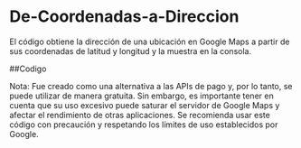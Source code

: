 # De-Coordenadas-a-Direccion
El código obtiene la dirección de una ubicación en Google Maps a partir de sus coordenadas de latitud y longitud y la muestra en la consola.

##Codigo <br>
<script src="https://gist.github.com/RETBOT/f693a59266a821e02bb7a8480a6baec6.js"></script>

Nota: Fue creado como una alternativa a las APIs de pago y, por lo tanto, se puede utilizar de manera gratuita. Sin embargo, es importante tener en cuenta que su uso excesivo puede saturar el servidor de Google Maps y afectar el rendimiento de otras aplicaciones. Se recomienda usar este código con precaución y respetando los límites de uso establecidos por Google.
